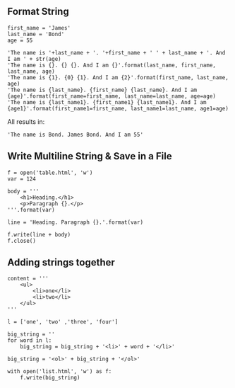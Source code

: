 Format String
-------------

```
first_name = 'James'
last_name = 'Bond'
age = 55
```
```
'The name is '+last_name + '. '+first_name + ' ' + last_name + '. And I am ' + str(age)
'The name is {}. {} {}. And I am {}'.format(last_name, first_name, last_name, age)
'The name is {1}. {0} {1}. And I am {2}'.format(first_name, last_name, age)
'The name is {last_name}. {first_name} {last_name}. And I am {age}'.format(first_name=first_name, last_name=last_name, age=age)
'The name is {last_name1}. {first_name1} {last_name1}. And I am {age1}'.format(first_name1=first_name, last_name1=last_name, age1=age)
```
All results in:
```
'The name is Bond. James Bond. And I am 55'
```

Write Multiline String & Save in a File
---------------------------------------

```
f = open('table.html', 'w')
var = 124

body = '''
    <h1>Heading.</h1>
    <p>Paragraph {}.</p>
'''.format(var)

line = 'Heading. Paragraph {}.'.format(var)

f.write(line + body)
f.close()
```

Adding strings together
-----------------------

```
content = '''
    <ul>
        <li>one</li>
        <li>two</li>
    </ul>
'''

l = ['one', 'two' ,'three', 'four']

big_string = ''
for word in l:
    big_string = big_string + '<li>' + word + '</li>'

big_string = '<ol>' + big_string + '</ol>'

with open('list.html', 'w') as f:
    f.write(big_string)
```
